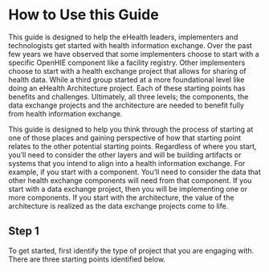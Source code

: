 # How to Use this Guide

This guide is designed to help the eHealth leaders, implementers and technologists get started with health information exchange. Over the past few years we have observed that some implementers choose to start with a specific OpenHIE component like a facility registry. Other implementers choose to start with a health exchange project that allows for sharing of health data. While a third group started at a more foundational level like doing an eHealth Architecture project. Each of these starting points has benefits and challenges. Ultimately, all three levels; the components, the data exchange projects and the architecture are needed to benefit fully from health information exchange.

This guide is designed to help you think through the process of starting at one of those places and gaining perspective of how that starting point relates to the other potential starting points. Regardless of where you start, you’ll need to consider the other layers and will be building artifacts or systems that you intend to align into a health information exchange. For example, if you start with a component. You’ll need to consider the data that other health exchange components will need from that component. If you start with a data exchange project, then you will be implementing one or more components. If you start with the architecture, the value of the architecture is realized as the data exchange projects come to life.

## Step 1

To get started, first identify the type of project that you are engaging with. There are three starting points identified below.

